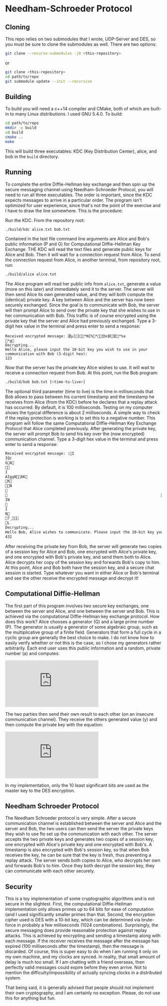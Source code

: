 # Needham-Schroeder Protocol

## Cloning
This repo relies on two submodules that I wrote, UDP-Server and DES, so you must be sure to clone the submodules as well. There are two options:
```bash
git clone --recurse-submodules -j8 <this-repository>
```
or
```bash
git clone <this-repository>
cd path/to/repo
git submodule update --init --recursive
```

## Building
To build you will need a c++14 compiler and CMake, both of which are built-in to many Linux distributions. I used GNU 5.4.0. To build:
```bash
cd path/to/repo
mkdir -p build
cd build
cmake ..
make
```
This will build three executables: KDC (Key Distribution Center), alice, and bob in the `build` directory.

## Running
To complete the entire Diffie-Hellman key exchange and then spin up the secure messaging channel using Needham-Schroeder Protocol, you will need to run all three executables. The order is important, since the KDC expects messages to arrive in a particular order. The program isn't optimized for user experience, since that's not the point of the exercise and I have to draw the line somewhere. This is the procedure:

Run the KDC. From the repository root:
```bash
./build/kdc alice.txt bob.txt
```
Contained in the text file command line arguments are Alice and Bob's public information (P and G) for Computational Diffie-Hellman Key Exchange. THE KDC will read the text files and generate public keys for Alice and Bob. Then it will wait for a connection request from Alice. To send the connection request from Alice, in another terminal, from repository root, run:
```bash
./build/alice alice.txt
```
The Alice program will read her public info from `alice.txt`, generate a value (more on this later) and immediately send it to the server. The server will then send Alice its own generated value, and they will both compute the (identical) private key. A key between Alice and the server has now been securely exchanged. Since the goal is to communicate with Bob, the server will then prompt Alice to send over the private key that she wishes to use in her communication with Bob. This traffic is of course encrypted using the private key that the server and Alice had previously exchanged. Type a 3-digit hex value in the terminal and press enter to send a response:
```
Received encrypted message: 濏ҏ]񿻷]*NI%*񿻷컀e췱컰*%a
*g
Decrypting...
Hello Alice, please input the 10-bit key you wish to use in your communication with Bob (3-digit hex):
123
```

Now that the server has the private key Alice wishes to use. It will wait to receive a connection request from Bob. At this point, run the Bob program:
```bash
./build/bob bob.txt [<time-to-live>]
```
The optional third parameter (time to live) is the time in milliseconds that Bob allows to pass between his current timestamp and the timestamp he receives from Alice (from the KDC) before he declares that a replay attack has occurred. By default, it is 100 milliseconds. Testing on my computer shows the typical difference is about 2 milliseconds. A simple way to check if the replay protection is working is to set this to a negative number.
This program will follow the same Computational Diffie-Hellman Key Exchange Protocol that Alice completed previously. After generating the private key, the server will prompt Bob to send his key over the (now encrypted) communication channel. Type a 3-digit hex value in the terminal and press enter to send a response: 

```bash
Received encrypted message: :I
IQc
GA

I
AIggNAK
K
N

                                                                     
IN

I
N
7_
L
Decrypting...
Hello Bob, Alice wishes to communicate. Please input the 10-bit key you wish to use (3-digit hex):
432

```

After receiving the private key from Bob, the server will generate two copies of a session key for Alice and Bob, one encrypted with Alice's private key, and one encrypted with Bob's private key, and send them both to Alice. Alice decrypts her copy of the session key and forwards Bob's copy to him. At this point, Alice and Bob both have the session key, and a secure chat session is started. Type whatever you want in either Alice or Bob's terminal and see the other receive the encrypted message and decrypt it!

## Computational Diffie-Hellman
The first part of this program involves two secure key exchanges, one between the server and Alice, and one between the server and Bob. This is achieved via the computational Diffie-Hellman key exchange protocol. How does this work? Alice chooses a generator (G) and a large prime number (P). The generator is usually a generator of some algebraic group, such as the multiplicative group of a finite field. Generators that form a full cycle in a cyclic group are generally the best choice to make. I do not know how to easily verify whether or not this is the case, so I chose my generators rather arbitrarily. Each end user uses this public information and a random, private number (a) and computes:

![equation](https://latex.codecogs.com/gif.latex?x%20%3D%20G%5Ea%20%5Cmod%20P)

The two parties then send their own result to each other (on an insecure communication channel). They receive the others generated value (y) and then compute the private key with the equation:

![equation](https://latex.codecogs.com/gif.latex?K_p_r_i_v_a_t_e%20%3D%20y%5Ea%20%5Cmod%20P)

In my implementation, only the 10 least significant bits are used as the master key to the DES encryption.

## Needham Schroeder Protocol
The Needham Schroeder protocol is very simple. After a secure communication channel is established between the server and Alice and the server and Bob, the two users can then send the server the private keys they wish to use fto set up the communication with each other. The server accepts the two private keys and generates two copies of a session key, one encrypted with Alice's private key and one encrypted with Bob's. A timestamp is also encrypted with Bob's session key, so that when Bob receives the key, he can be sure that the key is fresh, thus preventing a replay attack. The server sends both copies to Alice, who decrypts her own and forwards Bob's to him. Once they both decrypt the session key, they can communicate with each other securely.

## Security
This is a toy implementation of some cryptographic algorithms and is not secure in the slightest. First, the computational Diffie-Hellman implementation only allows primes up to 64 bits for ease of computation (and I used significantly smaller primes than that. Second, the encryption cipher used is DES with a 10-bit key, which can be determined via brute-force in probably a few milliseconds (1024 combinations). Surprisingly, the secure messaging does provide reasonable protection against replay attacks. This is achieved by encrypting and sending a timestamp along with each message. If the receiver receives the message after the message has expired (100 milliseconds after the timestamp), then the message is discarded. Of course, this is super easy to do when I am running it only on my own machine, and my clocks are synced. In reality, that small amount of delay is much too small. If I am chatting with a friend overseas, then perfectly valid messages could expire before they even arrive. Not to mention the difficulty/impossibility of actually syncing clocks in a distributed system. 

That being said, it is generally advised that people should not implement their own cryptography, and I am certainly no exception. Please, do not use this for anything but fun.
